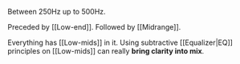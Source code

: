 Between 250Hz up to 500Hz. 

Preceded by [[Low-end]].
Followed by [[Midrange]].

Everything has [[Low-mids]] in it. Using subtractive [[Equalizer|EQ]] principles on [[Low-mids]] can really **bring clarity into mix**.

